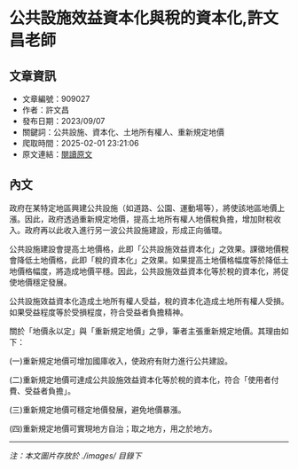 # 公共設施效益資本化與稅的資本化,許文昌老師

## 文章資訊
- 文章編號：909027
- 作者：許文昌
- 發布日期：2023/09/07
- 關鍵詞：公共設施、資本化、土地所有權人、重新規定地價
- 爬取時間：2025-02-01 23:21:06
- 原文連結：[閱讀原文](https://real-estate.get.com.tw/Columns/detail.aspx?no=909027)

## 內文


政府在某特定地區興建公共設施（如道路、公園、運動場等），將使該地區地價上漲。因此，政府透過重新規定地價，提高土地所有權人地價稅負擔，增加財稅收入。政府再以此收入進行另一波公共設施建設，形成正向循環。


公共設施建設會提高土地價格，此即「公共設施效益資本化」之效果。課徵地價稅會降低土地價格，此即「稅的資本化」之效果。如果提高土地價格幅度等於降低土地價格幅度，將造成地價平穩。因此，公共設施效益資本化等於稅的資本化，將促使地價穩定發展。


公共設施效益資本化造成土地所有權人受益，稅的資本化造成土地所有權人受損。如果受益程度等於受損程度，符合受益者負擔精神。


關於「地價永以定」與「重新規定地價」之爭，筆者主張重新規定地價。其理由如下：


(一)重新規定地價可增加國庫收入，使政府有財力進行公共建設。


(二)重新規定地價可達成公共設施效益資本化等於稅的資本化，符合「使用者付費、受益者負擔」。


(三)重新規定地價可穩定地價發展，避免地價暴漲。


(四)重新規定地價可實現地方自治；取之地方，用之於地方。

---
*注：本文圖片存放於 ./images/ 目錄下*
